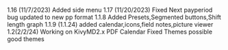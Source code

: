 1.16 (11/7/2023)
Added side menu
1.17 (11/20/2023)
Fixed Next payperiod bug
updated to new pp format
1.1.8
Added Presets,Segmented buttons,Shift length graph
1.1.9 (1.1.24)
added calendar,icons,field notes,picture viewer
1.2(2/2/24)
Working on KivyMD2.x
PDF Calendar
Fixed Themes
possible good themes

